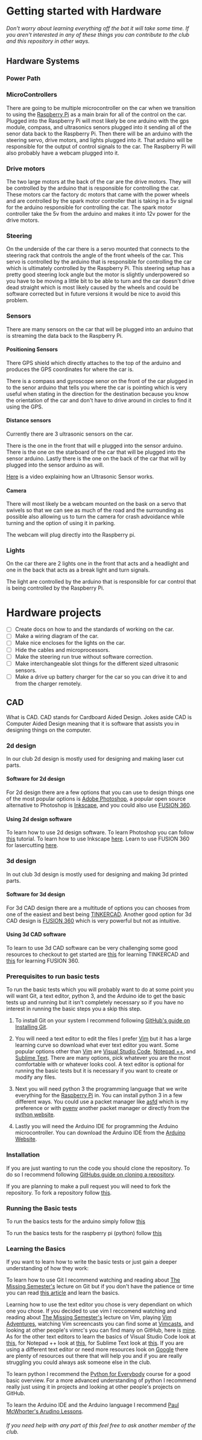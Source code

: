 # Getting started with Hardware

###### Don't worry about learning everything off the bat it will take some time. If you aren't interested in any of these things you can contribute to the club and this repository in other ways.

## Hardware Systems

<!-- someone make a wiring diagram of the car and for each subsection highlight the part of the car we are describing -->

### Power Path 

<!--draw path of power throughout the car -->

### MicroControllers

There are going to be multiple microcontroller on the car when we transition to using the [Raspberry Pi][Raspberry Pi] as a main brain for all of the control on the car. Plugged into the Raspberry Pi will most likely be one arduino with the gps module, compass, and ultrasonics senors plugged into it sending all of the senor data back to the Raspberry Pi. Then there will be an arduino with the steering servo, drive motors, and lights plugged into it. That arduino will be responsible for the output of control signals to the car. The Raspberry Pi will also probably have a webcam plugged into it.

<!-- someone make a diagram of micro controller and arduino layout -->

### Drive motors

The two large motors at the back of the car are the drive motors. They will be controlled by the arduino that is responsible for controlling the car. These motors car the factory dc motors that came with the power wheels and are controlled by the spark motor controller that is taking in a 5v signal for the arduino responsible for controlling the car. The spark motor controller take the 5v from the arduino and makes it into 12v power for the drive motors. 

<!-- diagram of Pi to arduino to spark motor controller to drive motors -->

### Steering

On the underside of the car there is a servo mounted that connects to the steering rack that controls the angle of the front wheels of the car. This servo is controlled by the arduino that is responsible for controlling the car which is ultimately controlled by the Raspberry Pi. This steering setup has a pretty good steering lock angle but the motor is slightly underpowered so you have to be moving a little bit to be able to turn and the car doesn't drive dead straight which is most likely caused by the wheels and could be software corrected but in future versions it would be nice to avoid this problem.

<!-- diagram of pi to arduino to servo-->
<!-- diagram of the steering system-->
### Sensors 

There are many sensors on the car that will be plugged into an arduino that is streaming the data back to the Raspberry Pi.

#### Positioning Sensors

There GPS shield which directly attaches to the top of the arduino and produces the GPS coordinates for where the car is.

There is a compass and gyroscope senor on the front of the car plugged in to the senor arduino  that tells you where the car is pointing which is very useful when stating in the direction for the destination because you know the orientation of the car and don't have to drive around in circles to find it using the GPS.

<!-- diagram of where they are and their wiring -->
#### Distance sensors 

Currently there are 3 ultrasonic sensors on the car. 

There is the one in the front that will e plugged into the sensor arduino. 
There is the one on the starboard of the car that will be plugged into the sensor arduino.
Lastly there is the one on the back of the car that will by plugged into the sensor arduino as will.

[Here](https://www.youtube.com/watch?v=1jGvzNrtF24) is a video explaining how an Ultrasonic Sensor works.

<!-- diagram of where it is and the wiring -->

#### Camera

There will most likely be a webcam mounted on the bask on a servo that swivels so that we can see as much of the road and the surrounding as possible also allowing us to turn the camera for crash advoidance while turning and the option of using it in parking.

The webcam will plug directly into the Raspberry pi.

<!-- diagram of camera position, servo underneath it, and wiring -->

### Lights

On the car there are 2 lights one in the front that acts and a headlight and one in the back that acts as a break light and turn signals. 

The light are controlled by the arduino that is responsible for car control that is being controlled by the Raspberry Pi.

<!-- diagram on the location of the light and their wiring -->

# Hardware projects

- [ ] Create docs on how to and the standards of working on the car.
- [ ] Make a wiring diagram of the car.
- [ ] Make nice encloses for the lights on the car.
- [ ] Hide the cables and microprocessors.
- [ ] Make the steering run true without software correction.
- [ ] Make interchangeable slot things for the different sized ultrasonic sensors.
- [ ] Make a drive up battery charger for the car so you can drive it to and from the charger remotely.

## CAD

What is CAD. CAD stands for Cardboard Aided Design. Jokes aside CAD is Computer Aided Design meaning that it is software that assists you in designing things on the computer.

### 2d design 

In our club 2d design is mostly used for designing and making laser cut parts.

#### Software for 2d design 

For 2d design there are a few options that you can use to design things one of the most popular options is [Adobe Photoshop](https://www.adobe.com/products/photoshop.html), a popular open source alternative to Photoshop is [Inkscape](https://inkscape.org), and you could also use [FUSION 360][FUSION 360].

#### Using 2d design software

To learn how to use 2d design software. To learn Photoshop you can follow [this](https://www.oberlo.com/blog/how-to-use-photoshop) tutorial. To learn how to use Inkscape [here](https://inkscape.org/learn/). Learn to use FUSION 360 for lasercutting [here](https://core-electronics.com.au/tutorials/making-boxes-with-fusion-360-for-laser-cutting-tutorial.html).  

### 3d design

In out club 3d design is mostly used for designing and making 3d printed parts.

#### Software for 3d design

For 3d CAD design there are a multitude of options you can chooses from one of the easiest and best being [TINKERCAD](https://www.tinkercad.com). Another good option for 3d CAD design is [FUSION 360][FUSION 360] which is very powerful but not as intuitive. 

#### Using 3d CAD software

To learn to use 3d CAD software can be very challenging some good resources to checkout to get started are [this](https://www.tinkercad.com/learn/designs) for learning TINKERCAD and [this](https://www.youtube.com/playlist?list=PLznyNXKQaKuetAIXhN-ihc1uhxti-oayo) for learning FUSION 360.

### Prerequisites to run basic tests

To run the basic tests which you will probably want to do at some point you will want Git, a text editor, python 3, and the Arduino ide to get the basic tests up and running but it isn't completely necessary so if you have no interest in running the basic steps you a skip this step. 


1. To install Git on your system I recommend following [GitHub's guide on Installing Git](https://github.com/git-guides/install-git).

2. You will need a text editor to edit the files I prefer [Vim][Vim] but it has a large learning curve so download what ever text editor you want. Some popular options other than [Vim][Vim] are [Visual Studio Code](https://code.visualstudio.com/Download), [Notepad ++](https://notepad-plus-plus.org/downloads/), and [Sublime Text](https://www.sublimetext.com/3). There are many options, pick whatever you are the most comfortable with or whatever looks cool. A text editor is optional for running the basic tests but it is necessary if you want to create or modify any files.

3. Next you will need python 3 the programming language that we write everything for the [Raspberry Pi][Raspberry Pi] in. You can install python 3 in a few different ways. You could use a packet manager like [asfd](https://asdf-vm.com/#/) which is my preference or with [pyenv](https://github.com/pyenv/pyenv#installation) another packet manager or directly from the [python website](https://www.python.org/downloads/).

4. Lastly you will need the Arduino IDE for programming the Arduino microcontroller. You can download the Arduino IDE from the [Arduino Website](https://www.arduino.cc/en/software).

### Installation

If you are just wanting to run the code you should clone the repository. To do so I recommend following [GitHubs guide on cloning a repository](https://docs.github.com/en/free-pro-team@latest/github/creating-cloning-and-archiving-repositories/cloning-a-repository). 

If you are planning to make a pull request you will need to fork the repository. To fork a repository follow [this](https://docs.github.com/en/free-pro-team@latest/github/getting-started-with-github/fork-a-repo).

### Running the Basic tests

To run the basics tests for the arduino simply follow [this](https://www.arduino.cc/en/main/howto)

To run the basics tests for the raspberry pi (python) follow [this](https://realpython.com/run-python-scripts/)

### Learning the Basics

If you want to learn how to write the basic tests or just gain a deeper understanding of how they work:

To learn how to use Git I recommend watching and reading about [The Missing Semester's](https://missing.csail.mit.edu/2020/version-control/) lecture on Git but if you don't have the patience or time you can read [this article](https://www.freecodecamp.org/news/learn-the-basics-of-git-in-under-10-minutes-da548267cc91/) and learn the basics.

Learning how to use the text editor you chose is very dependiant on which one you chose. If you decided to use vim I reccomend watching and reading about [The Missing Semester's](https://missing.csail.mit.edu/2020/editors/) lecture on Vim, playing [Vim Adventures](https://vim-adventures.com), watching Vim screencasts you can find some at [Vimcasts](http://vimcasts.org), and looking at other people's vimrc's you can find many on GitHub, here is [mine](https://github.com/N1H1L0/.dotfiles/blob/main/vim/vimrc). As for the other text editors to learn the basics of Visual Studio Code look at [this](https://code.visualstudio.com/docs/getstarted/introvideos), for Notepad ++ look at [this](https://npp-user-manual.org/docs/getting-started/), for Sublime Text look at [this](https://sublime-text-unofficial-documentation.readthedocs.io/en/latest/basic_concepts.html). If you are using a different text editor or need more resources look on [Google](https://www.google.com) there are plenty of resources out there that will help you and if you are really struggling you could always ask someone else in the club.

To learn python I recommend the [Python for Everybody](https://www.coursera.org/specializations/python) course for a good basic overview. For a more advanced understanding of python I recommend really just using it in projects and looking at other people's projects on GitHub.

To learn the Arduino IDE and the Arduino language I recommend [Paul McWhorter's Arudino Lessons](https://www.youtube.com/playlist?list=PLGs0VKk2DiYx6CMdOQR_hmJ2NbB4mZQn-).

###### If you need help with any part of this feel free to ask another member of the club.

<!-- LINKS -->
[FUSION 360]: https://www.autodesk.com/products/fusion-360/overview
[Vim]: https://www.vim.org/download.php 
[Raspberry Pi]: https://www.raspberrypi.org
